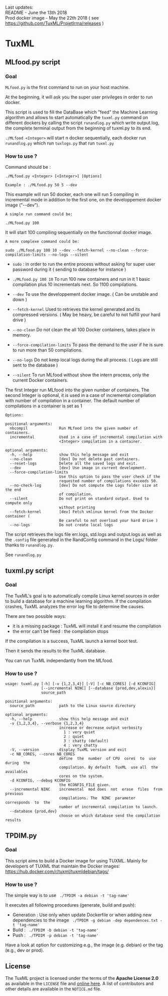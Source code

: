 Last updates:<br>
README - June the 13th 2018<br>
Prod docker image - May the 22th 2018 ( see https://github.com/TuxML/ProjetIrma/releases )

# TuxML
## MLfood.py script
### Goal

`MLfood.py` is the first command to run on your host machine.

At the beginning, it will ask you the super user privileges in order to run docker.

This script is used to fill the DataBase which "feed" the Machine Learning algorithm and allows to start automatically the `tuxml.py` command on different dockers by calling the script `runandlog.py` which write output.log, the complete terminal output from the beginning of tuxml.py to its end.

`./MLfood <Integer>` will start n docker sequentially, each docker run `runandlog.py` which run `tuxlogs.py` that run `tuxml.py`

### How to use ?

Command should be :
  ```
  ./MLfood.py <Integer> [<Integer>] [Options]

  Example : ./MLfood.py 50 5 --dev
  ```
This example will run 50 docker, each one will run 5 compiling in incremental mode in addition to the first one, on the developpement docker image ("--dev").

```
A simple run command could be:

./MLfood.py 100

```

It will start 100 compiling sequentially on the functionnal docker image.

```
A more complexe command could be:

sudo ./MLfood.py 100 10 --dev --fetch-kernel --no-clean --force-compilation-limits --no-logs --silent
```

* `sudo` : in order to run the entire process without asking for super user password during it ( sending to database for instance )

* `./MLfood.py 100 10` To run 100 new containers and run in it 1 basic compilation plus 10 incrementals next. So 1100 compilations.

* `--dev` To use the developpement docker image. ( Can be unstable and down )

* `--fetch-kernel` Used to retrieves the kernel generated and its compressed versions. ( May be heavy, be careful to not fulfill your hard drive )

* `--no-clean` Do not clean the all 100 Docker containers, takes place in memory.

* `--force-compilation-limits` To pass the demand to the user if he is sure to run more than 50 compilations.

* `--no-logs` Do not keep local logs during the all process. ( Logs are still sent to the database )

* `--silent` To run MLfood without show the intern process, only the current Docker containers.


The first Integer run MLfood into the given number of containers.
The second Integer is optional, it is used in a case of incremental compilation with <Integer> number of compilation in a container.
The default number of compilations in a container is set as 1

```
Options:

positional arguments:
  nbcompil              Run MLfood into the given number of containers.
  incremental           Used in a case of incremental compilation with
                        <Integer> compilation in a container.

optional arguments:
  -h, --help            show this help message and exit
  --no-clean            [dev] Do not delete past containers.
  --reset-logs          Delete all the saved logs and exit.
  --dev                 [dev] Use image in current development.
  --force-compilation-limits
                        Use this option to pass the user check if the
                        requested number of compilations exceeds 50.
  --no-check-log        [dev] Do not compute the Logs folder size at the end
                        of compilation.
  --silent              Do not print on standard output. Used to compute only
                        without printing
  --fetch-kernel        [dev] Fetch vmlinux kernel from the Docker container (
                        Be careful to not overload your hard drive )
  --no-logs             Do not create local logs
```

The script retrieves the logs file err.logs, std.logs and output.logs as well as the `.config` file generated in the RandConfig command in the Logs/ folder thanks to `runandlog.py`.

See `runandlog.py`

## tuxml.py script
### Goal
The TuxML's goal is to automatically compile Linux kernel sources in order to build
a database for a machine learning algorithm. If the compilation crashes, TuxML analyzes the error log file to determine the causes.

There are two possible ways:  

* it is a missing  package : TuxML will install it and  resume the compilation
* the error can't be fixed : the compilation stops

If the compilation is a success, TuxML launch a kernel boot test.

Then it sends the results to the TuxML database.

You can run TuxML independantly from the MLfood.

### How to use ?
```
usage: tuxml.py [-h] [-v {1,2,3,4}] [-V] [-c NB_CORES] [-d KCONFIG]
                [--incremental NINC] [--database {prod,dev,alexis}]
                source_path

positional arguments:
  source_path           path to the Linux source directory

optional arguments:
  -h, --help            show this help message and exit
  -v {1,2,3,4}, --verbose {1,2,3,4}
                        increase or decrease output verbosity
                          1 : very quiet
                          2 : quiet
                          3 : chatty (default)
                          4 : very chatty
  -V, --version         display TuxML version and exit
  -c NB_CORES, --cores NB_CORES
                        define  the  number  of CPU  cores  to  use  during  the
                        compilation. By default  TuxML  use all  the  availables
                        cores on the system.
  -d KCONFIG, --debug KCONFIG
                        the KCONFIG_FILE given.
  --incremental NINC    incremental  mod does  not  erase  files  from  previous
                        compilations. The  NINC  parameter  corresponds  to  the
                        number of incremental compilation to launch.
  --database {prod,dev}
                        choose on which database send the compilation results
```

## TPDIM.py

### Goal
This script aims to build a Docker image for using TUXML.
Mainly for developers of TUXML that maintain the Docker images: https://hub.docker.com/r/tuxml/tuxmldebian/tags/  

### How to use ?

The simple way is to use
``` ./TPDIM -a debian -t 'tag-name'```

It executes all following procedures (generate, build and push):
 * Generation : Use only when update Dockerfile or when adding new dependencies to the image ``` ./TPDIM -g debian -dep dependences.txt -t 'tag-name'```
 * Build : ``` ./TPDIM -b debian -t 'tag-name'```
 * Push : ``` ./TPDIM -p debian -t 'tag-name'```

Have a look at option for customizing e.g., the image (e.g. debian) or the tag (e.g., dev or prod).

## License
The TuxML project is licensed under the terms of the **Apache License 2.0** as available in the `LICENSE` file and [online here](http://www.apache.org/licenses/LICENSE-2.0.txt). A list of contributors and other details are available in the `NOTICE.md` file.

